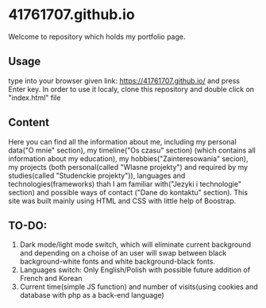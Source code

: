 # 41761707.github.io
  Welcome to repository which holds my portfolio page. 
## Usage
type into your browser given link: https://41761707.github.io/ and press Enter key.
In order to use it localy, clone this repository and double click on "index.html" file
## Content
  Here you can find all the information about me, including my personal data("O mnie" section), my timeline("Os czasu" section) (which contains all information about my education), my hobbies("Zainteresowania" secion), my projects (both personal(called "Wlasne projekty") and required by my studies(called "Studenckie projekty")), languages and technologies(frameworks) thah I am familiar with("Jezyki i technologie" section) and possible ways of contact ("Dane do kontaktu" section).
This site was built mainly using HTML and CSS with little help of Boostrap.
## TO-DO: 
1. Dark mode/light mode switch, which will eliminate current background and depending on a choise of an user will swap between black background-white fonts and white background-black fonts.
2. Languages switch: Only English/Polish with possible future addition of French and Korean
3. Current time(simple JS function) and number of visits(using cookies and database with php as a back-end language)
 

